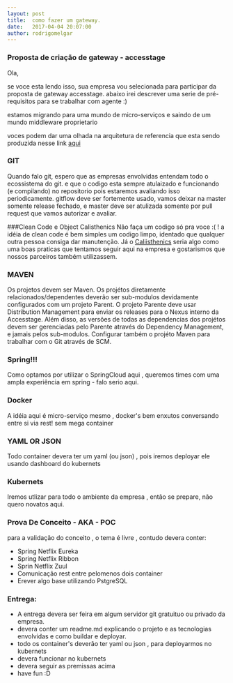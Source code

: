 ```yaml
---
layout: post
title:  como fazer um gateway.
date:   2017-04-04 20:07:00
author: rodrigomelgar
---
```


### Proposta de criação de gateway - accesstage

Ola,

se voce esta lendo isso, sua empresa vou selecionada para participar da proposta de gateway accesstage. abaixo irei descrever uma serie de pré-requisitos para se trabalhar com agente :)

estamos migrando para uma mundo de micro-serviços e saindo de um mundo middleware proprietario 

voces podem dar uma olhada na arquitetura de referencia que esta sendo produzida nesse link [aqui](http://slides.com/rodrigomelgar/arquitetura-de-referencia#/)


### GIT

Quando falo git, espero que as empresas envolvidas entendam todo o ecossistema do git. e que o codigo esta sempre atulaizado e funcionando (e compilando) no repositorio pois estaremos avaliando isso periodicamente. gitflow deve ser fortemente usado, vamos deixar na master somente release fechado, e master deve ser atulizada somente por pull request que vamos autorizar e avaliar.

###Clean Code e Object Calisthenics
Não faça um codigo só pra voce :( ! a idéia de clean code é bem simples um codigo limpo, identado que qualquer outra pessoa consiga dar manutenção. Já o [Caliisthenics](http://williamdurand.fr/2013/06/03/object-calisthenics/) seria algo como uma boas praticas que tentamos seguir aqui na empresa e gostarismos que nossos parceiros também utilizassem.

### MAVEN
Os projetos devem ser Maven. Os projétos diretamente relacionados/dependentes deverão ser sub-modulos devidamente configurados com um projeto Parent. O projeto Parente deve usar Distribution Management para enviar os releases para o Nexus interno da Accesstage. Além disso, as versões de todas as dependencias dos projétos devem ser gerenciadas pelo Parente através do Dependency Management, e jamais pelos sub-modulos. 
Configurar também o projéto Maven para trabalhar com o Git através de SCM.

### Spring!!!
Como optamos por utilizar o SpringCloud aqui , queremos times com uma ampla experiência em spring - falo serio aqui.

### Docker
A idéia aqui é micro-serviço mesmo , docker's bem enxutos conversando entre si via rest! sem mega container

### YAML OR JSON
Todo container devera ter um yaml (ou json) , pois iremos deployar ele usando dashboard do kubernets

### Kubernets
Iremos utlizar para todo o ambiente da empresa , então se prepare, não quero novatos aqui.

### Prova De Conceito - AKA - POC

para a validação do conceito , o tema é livre , contudo devera conter:

* Spring Netflix Eureka
* Spring Netflix Ribbon
* Sprin Netflix Zuul
* Comunicação rest entre pelomenos dois container
* Erever algo base utilizando PstgreSQL

### Entrega:

* A entrega devera ser feira em algum servidor git gratuituo ou privado da empresa.
* devera conter um readme.md explicando o projeto e as tecnologias envolvidas e como buildar e deployar.
* todo os container's deverão ter yaml ou json , para deployarmos no kubernets
* devera funcionar no kubernets
* devera seguir as premissas acima
* have fun :D
